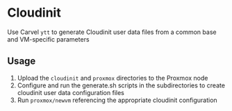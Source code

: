 # Cloudinit

Use Carvel `ytt` to generate Cloudinit user data files from a common base and VM-specific parameters

## Usage

1. Upload the `cloudinit` and `proxmox` directories to the Proxmox node
2. Configure and run the generate.sh scripts in the subdirectories to create cloudinit user data configuration files
3. Run `proxmox/newvm` referencing the appropriate cloudinit configuration